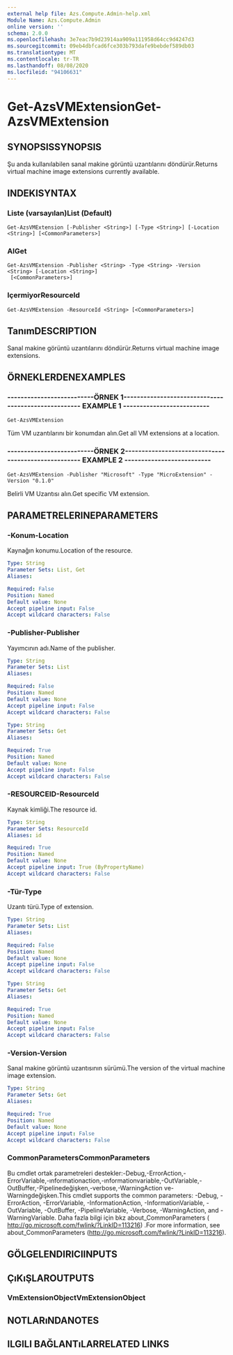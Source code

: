 ```yaml
---
external help file: Azs.Compute.Admin-help.xml
Module Name: Azs.Compute.Admin
online version: ''
schema: 2.0.0
ms.openlocfilehash: 3e7eac7b9d23914aa909a111958d64cc9d4247d3
ms.sourcegitcommit: 09eb4dbfcad6fce303b793dafe9bebdef589db03
ms.translationtype: MT
ms.contentlocale: tr-TR
ms.lasthandoff: 08/08/2020
ms.locfileid: "94106631"
---
```

# <span data-ttu-id="ac079-101">Get-AzsVMExtension</span><span class="sxs-lookup"><span data-stu-id="ac079-101">Get-AzsVMExtension</span></span>

## <span data-ttu-id="ac079-102">SYNOPSIS</span><span class="sxs-lookup"><span data-stu-id="ac079-102">SYNOPSIS</span></span>
<span data-ttu-id="ac079-103">Şu anda kullanılabilen sanal makine görüntü uzantılarını döndürür.</span><span class="sxs-lookup"><span data-stu-id="ac079-103">Returns virtual machine image extensions currently available.</span></span>

## <span data-ttu-id="ac079-104">INDEKI</span><span class="sxs-lookup"><span data-stu-id="ac079-104">SYNTAX</span></span>

### <span data-ttu-id="ac079-105">Liste (varsayılan)</span><span class="sxs-lookup"><span data-stu-id="ac079-105">List (Default)</span></span>
```
Get-AzsVMExtension [-Publisher <String>] [-Type <String>] [-Location <String>] [<CommonParameters>]
```

### <span data-ttu-id="ac079-106">Al</span><span class="sxs-lookup"><span data-stu-id="ac079-106">Get</span></span>
```
Get-AzsVMExtension -Publisher <String> -Type <String> -Version <String> [-Location <String>]
 [<CommonParameters>]
```

### <span data-ttu-id="ac079-107">Içermiyor</span><span class="sxs-lookup"><span data-stu-id="ac079-107">ResourceId</span></span>
```
Get-AzsVMExtension -ResourceId <String> [<CommonParameters>]
```

## <span data-ttu-id="ac079-108">Tanım</span><span class="sxs-lookup"><span data-stu-id="ac079-108">DESCRIPTION</span></span>
<span data-ttu-id="ac079-109">Sanal makine görüntü uzantılarını döndürür.</span><span class="sxs-lookup"><span data-stu-id="ac079-109">Returns virtual machine image extensions.</span></span>

## <span data-ttu-id="ac079-110">ÖRNEKLERDEN</span><span class="sxs-lookup"><span data-stu-id="ac079-110">EXAMPLES</span></span>

### <span data-ttu-id="ac079-111">--------------------------ÖRNEK 1--------------------------</span><span class="sxs-lookup"><span data-stu-id="ac079-111">-------------------------- EXAMPLE 1 --------------------------</span></span>
```
Get-AzsVMExtension
```

<span data-ttu-id="ac079-112">Tüm VM uzantılarını bir konumdan alın.</span><span class="sxs-lookup"><span data-stu-id="ac079-112">Get all VM extensions at a location.</span></span>

### <span data-ttu-id="ac079-113">--------------------------ÖRNEK 2--------------------------</span><span class="sxs-lookup"><span data-stu-id="ac079-113">-------------------------- EXAMPLE 2 --------------------------</span></span>
```
Get-AzsVMExtension -Publisher "Microsoft" -Type "MicroExtension" -Version "0.1.0"
```

<span data-ttu-id="ac079-114">Belirli VM Uzantısı alın.</span><span class="sxs-lookup"><span data-stu-id="ac079-114">Get specific VM extension.</span></span>

## <span data-ttu-id="ac079-115">PARAMETRELERINE</span><span class="sxs-lookup"><span data-stu-id="ac079-115">PARAMETERS</span></span>

### <span data-ttu-id="ac079-116">-Konum</span><span class="sxs-lookup"><span data-stu-id="ac079-116">-Location</span></span>
<span data-ttu-id="ac079-117">Kaynağın konumu.</span><span class="sxs-lookup"><span data-stu-id="ac079-117">Location of the resource.</span></span>

```yaml
Type: String
Parameter Sets: List, Get
Aliases: 

Required: False
Position: Named
Default value: None
Accept pipeline input: False
Accept wildcard characters: False
```

### <span data-ttu-id="ac079-118">-Publisher</span><span class="sxs-lookup"><span data-stu-id="ac079-118">-Publisher</span></span>
<span data-ttu-id="ac079-119">Yayımcının adı.</span><span class="sxs-lookup"><span data-stu-id="ac079-119">Name of the publisher.</span></span>

```yaml
Type: String
Parameter Sets: List
Aliases: 

Required: False
Position: Named
Default value: None
Accept pipeline input: False
Accept wildcard characters: False
```

```yaml
Type: String
Parameter Sets: Get
Aliases: 

Required: True
Position: Named
Default value: None
Accept pipeline input: False
Accept wildcard characters: False
```

### <span data-ttu-id="ac079-120">-RESOURCEID</span><span class="sxs-lookup"><span data-stu-id="ac079-120">-ResourceId</span></span>
<span data-ttu-id="ac079-121">Kaynak kimliği.</span><span class="sxs-lookup"><span data-stu-id="ac079-121">The resource id.</span></span>

```yaml
Type: String
Parameter Sets: ResourceId
Aliases: id

Required: True
Position: Named
Default value: None
Accept pipeline input: True (ByPropertyName)
Accept wildcard characters: False
```

### <span data-ttu-id="ac079-122">-Tür</span><span class="sxs-lookup"><span data-stu-id="ac079-122">-Type</span></span>
<span data-ttu-id="ac079-123">Uzantı türü.</span><span class="sxs-lookup"><span data-stu-id="ac079-123">Type of extension.</span></span>

```yaml
Type: String
Parameter Sets: List
Aliases: 

Required: False
Position: Named
Default value: None
Accept pipeline input: False
Accept wildcard characters: False
```

```yaml
Type: String
Parameter Sets: Get
Aliases: 

Required: True
Position: Named
Default value: None
Accept pipeline input: False
Accept wildcard characters: False
```

### <span data-ttu-id="ac079-124">-Version</span><span class="sxs-lookup"><span data-stu-id="ac079-124">-Version</span></span>
<span data-ttu-id="ac079-125">Sanal makine görüntü uzantısının sürümü.</span><span class="sxs-lookup"><span data-stu-id="ac079-125">The version of the virtual machine image extension.</span></span>

```yaml
Type: String
Parameter Sets: Get
Aliases: 

Required: True
Position: Named
Default value: None
Accept pipeline input: False
Accept wildcard characters: False
```

### <span data-ttu-id="ac079-126">CommonParameters</span><span class="sxs-lookup"><span data-stu-id="ac079-126">CommonParameters</span></span>
<span data-ttu-id="ac079-127">Bu cmdlet ortak parametreleri destekler:-Debug,-ErrorAction,-ErrorVariable,-ınformationaction,-ınformationvariable,-OutVariable,-OutBuffer,-Pipelinedeğişken,-verbose,-WarningAction ve-Warningdeğişken.</span><span class="sxs-lookup"><span data-stu-id="ac079-127">This cmdlet supports the common parameters: -Debug, -ErrorAction, -ErrorVariable, -InformationAction, -InformationVariable, -OutVariable, -OutBuffer, -PipelineVariable, -Verbose, -WarningAction, and -WarningVariable.</span></span> <span data-ttu-id="ac079-128">Daha fazla bilgi için bkz about_CommonParameters ( http://go.microsoft.com/fwlink/?LinkID=113216) .</span><span class="sxs-lookup"><span data-stu-id="ac079-128">For more information, see about_CommonParameters (http://go.microsoft.com/fwlink/?LinkID=113216).</span></span>

## <span data-ttu-id="ac079-129">GÖLGELENDIRICI</span><span class="sxs-lookup"><span data-stu-id="ac079-129">INPUTS</span></span>

## <span data-ttu-id="ac079-130">ÇıKıŞLAR</span><span class="sxs-lookup"><span data-stu-id="ac079-130">OUTPUTS</span></span>

### <span data-ttu-id="ac079-131">VmExtensionObject</span><span class="sxs-lookup"><span data-stu-id="ac079-131">VmExtensionObject</span></span>

## <span data-ttu-id="ac079-132">NOTLARıNDA</span><span class="sxs-lookup"><span data-stu-id="ac079-132">NOTES</span></span>

## <span data-ttu-id="ac079-133">ILGILI BAĞLANTıLAR</span><span class="sxs-lookup"><span data-stu-id="ac079-133">RELATED LINKS</span></span>

